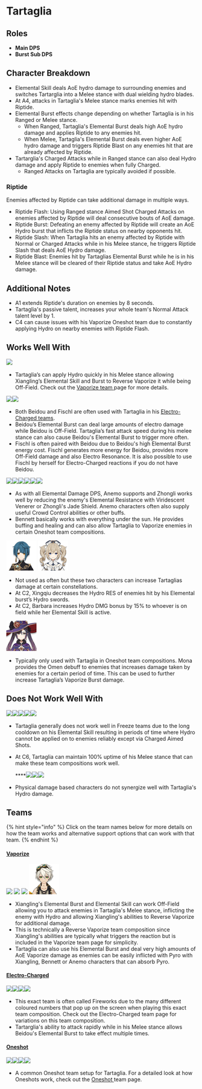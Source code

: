 # Tartaglia

## **Roles**

* **Main DPS**
* **Burst Sub DPS**

## **Character Breakdown**

* Elemental Skill deals AoE hydro damage to surrounding enemies and switches Tartarglia into a Melee stance with dual wielding hydro blades.
* At A4, attacks in Tartaglia's Melee stance marks enemies hit with Riptide.
* Elemental Burst effects change depending on whether Tartaglia is in his Ranged or Melee stance.
  * When Ranged, Tartaglia's Elemental Burst deals high AoE hydro damage and applies Riptide to any enemies hit.
  * When Melee, Tartaglia's Elemental Burst deals even higher AoE hydro damage and triggers Riptide Blast on any enemies hit that are already affected by Riptide.
* Tartarglia's Charged Attacks while in Ranged stance can also deal Hydro damage and apply Riptide to enemies when fully Charged.
  * Ranged Attacks on Tartaglia are typically avoided if possible.

### Riptide

Enemies affected by Riptide can take additional damage in multiple ways.

* Riptide Flash: Using Ranged stance Aimed Shot Charged Attacks on enemies affected by Riptide will deal consecutive bouts of AoE damage.
* Riptide Burst: Defeating an enemy affected by Riptide will create an AoE Hydro burst that inflicts the Riptide status on nearby opponents hit.
* Riptide Slash: When Tartaglia hits an enemy affected by Riptide with Normal or Charged Attacks while in his Melee stance, he triggers Riptide Slash that deals AoE Hydro damage.
* Riptide Blast: Enemies hit by Tartaglias Elemental Burst while he is in his Melee stance will be cleared of their Riptide status and take AoE Hydro damage.

## Additional Notes

* A1 extends Riptide's duration on enemies by 8 seconds.
* Tartaglia's passive talent, increases your whole team's Normal Attack talent level by 1.
* C4 can cause issues with his Vaporize Oneshot team due to constantly applying Hydro on nearby enemies with Riptide Flash.

## Works Well With

![](https://lh6.googleusercontent.com/QlIv-KMqyRbxwIvwTCYDYNV5khEjvo2YkBOzKiGdmegnIT71qvzu1AHlLhKQDV6plV7mkSgBL2o_GL8HyqUupEk8thZ15okhw-EtsUf-F6I6b6fG_zcjG_m8m0XpKFFIIzUtJwm-)

* Tartaglia’s can apply Hydro quickly in his Melee stance allowing Xiangling’s Elemental Skill and Burst to Reverse Vaporize it while being Off-Field. Check out the [Vaporize team ](../../teams/vaporize.md)page for more details.

![](https://lh4.googleusercontent.com/JQdLRBk4N5LaPr4LSWMR5Jfz3FuabH357rreaTMRbHTXFI2TADUHPkYy-O0iP3JuWMh0g5tccZ5vt1Usf-x_vh_HbSVArePL29tYd8Aesh-LJsL-V9UIjBptwb3Bis5ma58EL2OO)![](https://lh5.googleusercontent.com/R2wN6bRKtdsaEUvIb4HfthTs94bS3QJm6qyy852vKCmVPCqMyTQpL9z_lrWb1MFSspc7rfgrynPimZiRTs-TYLE46JMerZoPQZXy0Mzxa-PG_-QzrrwfXMWoYiPpOCCw8EKtf4E-)

* Both Beidou and Fischl are often used with Tartaglia in his [Electro-Charged teams](../../teams/electro-charged.md).
* Beidou’s Elemental Burst can deal large amounts of electro damage while Beidou is Off-Field. Tartaglia’s fast attack speed during his melee stance can also cause Beidou's Elemental Burst to trigger more often.
* Fischl is often paired with Beidou due to Beidou's high Elemental Burst energy cost. Fischl generates more energy for Beidou, provides more Off-Field damage and also Electro Resonance. It is also possible to use Fischl by herself for Electro-Charged reactions if you do not have Beidou.

![](https://lh4.googleusercontent.com/nK_pKK131EAU6hN-zTy44axJtwTJ3RSrq2KTNK6HBwN32xDbzHZBkF-_P-M0m2wauHycgDKz0iGw5XQThJDaDKtou593h7po3qUPTHL478TW8vSvSE-rTGvY0lGLE26O0nIcBQjA)![](https://lh5.googleusercontent.com/LCadSOgk0ZCU0i8psNcAuT_LVwsiTKS6YUUBwjpHYuT3X6sATPoXXmluerY81pyufIscVLMfsuhl4EX8dA-cnCRNc0rRUPKyS0f5xiIO4jFQHifyzRhjmNUHN8jBzNdf4ZWs3nEP)![](https://lh4.googleusercontent.com/Ku2Pxg7uouatlKjok_qwrZSJb0t_wLwTqcy9GVfMhASG_UhATy682lVuHOMynkwKmd__mXeC4TxrtIm_E1nluj7Ok9iu3PbewI-wsf6BTumZruAV88KaWkFvbOZNniq0tpi3bMg9)![](https://lh4.googleusercontent.com/Ud1e-z4ZhydhkfSefruYiqQQLpienME7gf1W3V9CSyi9BzNiDFQ9Dk9KgFPKG42DTofCg3StknKCXl_5uJW2YjmZmtrKQ6MVG3gwj4CU5k33428pJKh0wOS9GDXwsOifvf8KASSX)![](https://lh5.googleusercontent.com/5m8OkysbVz6lOfO6yQ2u0tEVxns2SS1QQsKJlAHEKWtw11VKQ2J0ZOE-7aV_VNBV_Qc60D9sDPfrPKdUa1BpfobpQ--PFy7GBxODyr4gQXnMo4JHzJyacWPWh3aJ5XNs2ZQXouAF)![](https://lh5.googleusercontent.com/MO9GBTJ1fEf1esfqtCpqM3jrBc28g75hosPyjd96tAKNBz4WRco1FHSaS2_cFRRVzAYxT9ada9CCtLkcae3siOGG2TBWIZfWFoAelD1CaLtbBd6CdrjLrAZWpF7Xs5Tc3X5ZtChd)

* As with all Elemental Damage DPS, Anemo supports and Zhongli works well by reducing the enemy's Elemental Resistance with Viridescent Venerer or Zhongli's Jade Shield. Anemo characters often also supply useful Crowd Control abilities or other buffs.
* Bennett basically works with everything under the sun. He provides buffing and healing and can also allow Tartaglia to Vaporize enemies in certain Oneshot team compositions.

 ![](../../.gitbook/assets/ui_avataricon_xingqiu.png) ![](../../.gitbook/assets/ui_avataricon_barbara.png) 

* Not used as often but these two characters can increase Tartaglias damage at certain constellations.
* At C2, Xingqiu decreases the Hydro RES of enemies hit by his Elemental burst’s Hydro swords.
* At C2, Barbara increases Hydro DMG bonus by 15% to whoever is on field while her Elemental Skill is active.

![](../../.gitbook/assets/ui_avataricon_mona.png) 

* Typically only used with Tartaglia in Oneshot team compositions. Mona provides the Omen debuff to enemies that increases damage taken by enemies for a certain period of time. This can be used to further increase Tartaglia’s Vaporize Burst damage.

## **Does Not Work Well With**

![](https://lh6.googleusercontent.com/qpmO5iZ2EE1Jwk6R797PeACLlHQ-NBRmSrke1uKcrrSF9qxA0IEyx3Y9gg_pdEvMyfYt_KRPP72jBIAjQzZK9qLjDyGGFj_Wmq58jxpUQnlu7MYAvvTIuZ2FWoX-Zlxjmq8aDp_-)![](https://lh6.googleusercontent.com/SbI_i0qnmswiDq5Uk5elrgw_3Ot02P0pN3JVrhlbUCM0cDU412YmdB2IVMDSi1q48oKWKpesvC4-sbFtiJfeZnk6DddP6xVPjT502QQGwRDPOREG7V6SD63Nq-pmOSOZ8Uh_Xqfd)![](https://lh5.googleusercontent.com/mKqF010wDiI4X7M5TTGcwJOC6LJDbaiJR4r5a_vBgtcnFSjdaAL78KybD0cNXlK_0vGY0ppANipytfdEwig5PdfpHo-y5nSYshYqKRxilP2QhOa21xdf_GPW9G2x2skt2AAG_ABr)![](https://lh5.googleusercontent.com/vGkre-eQK4EgMw0jrWylYnDqHQbbw9z3Db8I9acRf2OwX5fiEOsKJenxuzhwJCccTIZCwwthDZU1n36D91KTcY8P69xjwazz32_RSdahg5xsJaAR8M0HsXrKsZFHZbMX5-YHbo4N)![](https://lh5.googleusercontent.com/66q0Ijef8kD7PGUUwWJp07jLMmhCSrpMFd-JhenjFwWK6BbQI_zIVSvfxY-ZdzeyyYB0H_QBsXxQvSSI1GEOLRM7RIp7Ay3gBbGyEH89zXK3sb0Lzem0nd-lB0fabB6_sX70Fe0r)

* Tartaglia generally does not work well in Freeze teams due to the long cooldown on his Elemental Skill resulting in periods of time where Hydro cannot be applied on to enemies reliably except via Charged Aimed Shots.
* At C6, Tartaglia can maintain 100% uptime of his Melee stance that can make these team compositions work well.

  ****![](https://lh3.googleusercontent.com/9gkP89CK9jqX1mRMsIXOZQrIIH-8PHrDeG9uf1-qh2NUoxci-iMBiCHRUwJat_AEK8Si6iB7NYyb_kGLTdLRHxQrouEHsE0q4Golv8PSizcX_wYNrVy_xyL2e35ojTbLuPjPQxDn)![](https://lh3.googleusercontent.com/3-yf7f7LOu9hJZpeJn0Fn1kfSvp0nxyPIn1WuoYI7F5PgCRt8a83OqFeLhx7lMC-tHtik0CNRgWPKHRaBUUWW_8GnGnnaoCJSnG4g7jWY1fyGUSKjhJ_IgjZk7iAixPauwxfwGgB)![](https://lh6.googleusercontent.com/ZsuKqo2cMwRoGCDtfu9o6AwzKY89FknqM0LBxuE6NILFj5J3gAvgph4_IdvMIEUrdWO5i4KGCqppcFo_OAbBWQo87rP0jxmOtLBEEEntnUaokVdt0JdirFaL4AeOHln6qhTjVIvr)

* Physical damage based characters do not synergize well with Tartaglia's Hydro damage.

## **Teams**

{% hint style="info" %}
Click on the team names below for more details on how the team works and alternative support options that can work with that team.
{% endhint %}

#### [Vaporize](../../teams/vaporize.md)

![](https://lh3.googleusercontent.com/Phw5e2nGoz1pIs0-VaAQB7IezUuZQKphHlQfnaKr6ZuZgVp6YtJnTOjGIspD3Z3y9BhPVU05R1rfsf-7VabZdG4JeEA3x8EQi-pCT5l1KCERnUcIKGAakBmCaSQDxmxKsmNiLz-U) ![](https://lh5.googleusercontent.com/4H8OL1Spphr3AJ5P4wQkwqWaPQItTMlYGfujXcMHOcOC-h3x1cBXZQ_y1ue6GugVVzokpG9R0sAtXA6EN5nHz0bPspz946Fu0TLqK8QqOog8XmKTIMMqFnUnN0hA96AF5uwsYnfB) ![](https://lh6.googleusercontent.com/Xi5x7LONpXmSGa7DixB7u70gpu7n6IhheDiACPtgpB-jf9t1bnuBKsD8RDUrWo6Vkn1X-ciofFJ2nSx5LX8Bc5gLwOv3otgr2g-515DpO5GN0mRToyciO7t9mPqlbCTfdMUKU_s4) ![](../../.gitbook/assets/ui_avataricon_bennett.png) 

* Xiangling's Elemental Burst and Elemental Skill can work Off-Field allowing you to attack enemies in Tartaglia's Melee stance, inflicting the enemy with Hydro and allowing Xiangling's abilities to Reverse Vaporize for additional damage.
* This is technically a Reverse Vaporize team composition since Xiangling's abilities are typically what triggers the reaction but is included in the Vaporize team page for simplicity.
* Tartaglia can also use his Elemental Burst and deal very high amounts of AoE Vaporize damage as enemies can be easily inflicted with Pyro with Xiangling, Bennett or Anemo characters that can absorb Pyro.

#### [Electro-Charged](../../teams/electro-charged.md)

![](https://lh6.googleusercontent.com/fjlsehFvfhz_in-gudH3_zIXZ9_qn-d1kwqVt7Gl4wKcEAYvudA2MTPRFRYgS4k1CO2zTgjtwNggl4DV_CmrcgjkLwkwc7BsWTKu4wZZt7zoHJQL5zsa4TFEjnk_jKoZtPckl9Kv)![](https://lh6.googleusercontent.com/W0V0qkLRROR3u8JXI-oDNGSs147_7iBU_ngMEYCVcWFN42W1En6tKeJ20B1ZvDCDSv-n3wQpjLk9-BJVlbcPPSsp_6C46YsPzCqTv0PmVGw60z7E2rJj1D3ReGmS2pBzqXmtSqjZ)![](https://lh5.googleusercontent.com/LkHtJWlxLhHTGCyg9oZVX7YOCudp4UGyrEJwKB9HCosr2NDANLKsgS21AvNRkjqQ-ZBXshlGVDZdN4_kuq6rXpmtz-OKjOBiZ_pNzJjqXRoElnlk0b01L9oLokezfu0HoiJwqjba)![](https://lh6.googleusercontent.com/xImE6vShOAPbglrk2PMNVM2FYYHMCza47zz_MIjFYdhNbiGw1P946BNEXxglpgs6QTCMYL2Yoi3LXvouY7CD-ajMNVJYlKgDGtDiXwVHzwHVij3RcDpbNbOyfHjshZLeskIImGwz)

* This exact team is often called Fireworks due to the many different coloured numbers that pop up on the screen when playing this exact team composition. Check out the Electro-Charged team page for variations on this team composition.
* Tartarglia's ability to attack rapidly while in his Melee stance allows Beidou's Elemental Burst to take effect multiple times.

#### [Oneshot](../../teams/other/oneshot.md)

![](https://lh6.googleusercontent.com/fjlsehFvfhz_in-gudH3_zIXZ9_qn-d1kwqVt7Gl4wKcEAYvudA2MTPRFRYgS4k1CO2zTgjtwNggl4DV_CmrcgjkLwkwc7BsWTKu4wZZt7zoHJQL5zsa4TFEjnk_jKoZtPckl9Kv)![](https://lh6.googleusercontent.com/xImE6vShOAPbglrk2PMNVM2FYYHMCza47zz_MIjFYdhNbiGw1P946BNEXxglpgs6QTCMYL2Yoi3LXvouY7CD-ajMNVJYlKgDGtDiXwVHzwHVij3RcDpbNbOyfHjshZLeskIImGwz)![](https://lh5.googleusercontent.com/UB7W41Xc939lHhebjBR03hPJTyMqsGWCTrZ06dZCdKGITNmIiGRgmAJTKgFNGNFnq8QrYeCTmHKNuDMois6TxUPsRhmFslmy8zD4ZOobp3bbOtTIGWfUBUYoplSYRYKRInDIhkW0)![](https://lh5.googleusercontent.com/enqVhiEMtGthljXTjShwawVd-5tnwJcnkRVKpIBH-OJi1AD1WcKnqGIgY1vTuXFRtVqFoSblSH_rqbzpg4QG5Ni9_hxu9WHQ_yPe6JpMl-L4QDzVAdRLbv35eL13nUCLYrw3KzPa)

* A common Oneshot team setup for Tartaglia. For a detailed look at how Oneshots work, check out the [Oneshot ](../../teams/other/oneshot.md)team page.

